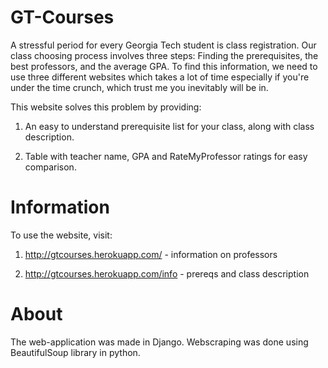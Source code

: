 # GT-Courses

A stressful period for every Georgia Tech student is class registration. Our class choosing process involves three steps: Finding the prerequisites, the best professors, and the average GPA. To find this information, we need to use three different websites which takes a lot of time especially if you're under the time crunch, which trust me you inevitably will be in.

This website solves this problem by providing:

1. An easy to understand prerequisite list for your class, along with class description.

2. Table with teacher name, GPA and RateMyProfessor ratings for easy comparison.

# Information

To use the website, visit:

1. http://gtcourses.herokuapp.com/ - information on professors

2. http://gtcourses.herokuapp.com/info - prereqs and class description

# About

The web-application was made in Django. Webscraping was done using BeautifulSoup library in python.
